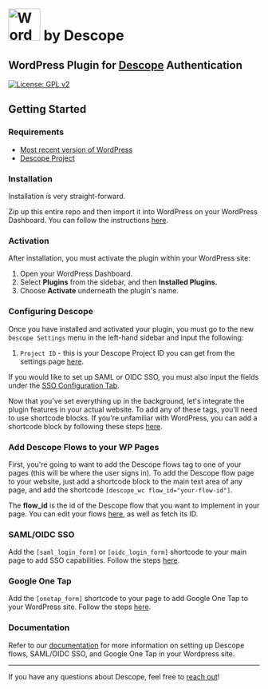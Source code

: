 # <a title="WordPress, GPL &lt;http://www.gnu.org/licenses/gpl.html&gt;, via Wikimedia Commons" href="https://wordpress.org/"><img width="64" alt="WordPress blue logo" src="https://upload.wikimedia.org/wikipedia/commons/thumb/9/98/WordPress_blue_logo.svg/64px-WordPress_blue_logo.svg.png"></a> by Descope

## WordPress Plugin for [Descope](https://www.descope.com/) Authentication

[![License: GPL v2](https://img.shields.io/badge/License-GPL_v2-blue.svg)](https://www.gnu.org/licenses/old-licenses/gpl-2.0.en.html)

## Getting Started

### Requirements

- [Most recent version of WordPress](https://wordpress.org/news/category/releases/)
- [Descope Project](https://www.descope.com/sign-up)

### Installation

Installation is very straight-forward.

Zip up this entire repo and then import it into WordPress on your WordPress Dashboard. You can follow the instructions [here](https://www.wpbeginner.com/beginners-guide/step-by-step-guide-to-install-a-wordpress-plugin-for-beginners/).

### Activation

After installation, you must activate the plugin within your WordPress site:

1. Open your WordPress Dashboard.
2. Select **Plugins** from the sidebar, and then **Installed Plugins.**
3. Choose **Activate** underneath the plugin's name.

### Configuring Descope

Once you have installed and activated your plugin, you must go to the new `Descope Settings` menu in the left-hand sidebar and input the following:

1. `Project ID` - this is your Descope Project ID you can get from the settings page [here](https://app.descope.com/settings/project).

If you would like to set up SAML or OIDC SSO, you must also input the fields under the [SSO Configuration Tab](https://docs.descope.com/web-development-platforms/setup-guides/wordpress#samloidc-sso).

Now that you've set everything up in the background, let's integrate the plugin features in your actual website. To add any of these tags, you'll need to use shortcode blocks. If you're unfamiliar with WordPress, you can add a shortcode block by following these steps [here](https://wordpress.com/support/wordpress-editor/blocks/shortcode-block/).

### Add Descope Flows to your WP Pages

First, you're going to want to add the Descope flows tag to one of your pages (this will be where the user signs in). To add the Descope flow page to your website, just add a shortcode block to the main text area of any page, and add the shortcode `[descope_wc flow_id="your-flow-id"]`.

The **flow_id** is the id of the Descope flow that you want to implement in your page. You can edit your flows [here](https://app.descope.com/flows), as well as fetch its ID.

### SAML/OIDC SSO

Add the `[saml_login_form]` or `[oidc_login_form]` shortcode to your main page to add SSO capabilities. Follow the steps [here](https://docs.descope.com/web-development-platforms/setup-guides/wordpress#samloidc-sso).

### Google One Tap

Add the `[onetap_form]` shortcode to your page to add Google One Tap to your WordPress site. Follow the steps [here](https://docs.descope.com/web-development-platforms/setup-guides/wordpress#google-one-tap).

### Documentation

Refer to our [documentation](https://docs.descope.com/web-development-platforms/setup-guides/wordpress) for more information on setting up Descope flows, SAML/OIDC SSO, and Google One Tap in your Wordpress site.

---

If you have any questions about Descope, feel free to [reach out](https://docs.descope.com/support/)!
